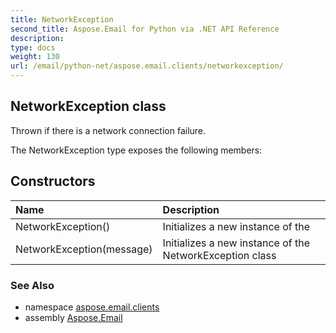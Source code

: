 ```yaml
---
title: NetworkException
second_title: Aspose.Email for Python via .NET API Reference
description: 
type: docs
weight: 130
url: /email/python-net/aspose.email.clients/networkexception/
---
```


## NetworkException class

Thrown if there is a network connection failure.

The NetworkException type exposes the following members:
## Constructors
| Name | Description |
| :- | :- |
|NetworkException()|Initializes a new instance of the|
|NetworkException(message)|Initializes a new instance of the NetworkException class|

### See Also

* namespace [aspose.email.clients](/email/python-net/aspose.email.clients/)
* assembly [Aspose.Email](/slides/python-net/)

